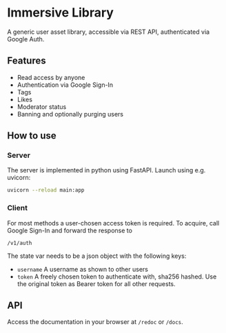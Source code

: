 # Immersive Library

A generic user asset library, accessible via REST API, authenticated via Google Auth.

## Features

* Read access by anyone
* Authentication via Google Sign-In
* Tags
* Likes
* Moderator status
* Banning and optionally purging users

## How to use

### Server

The server is implemented in python using FastAPI. Launch using e.g. uvicorn:

```sh
uvicorn --reload main:app
```

### Client

For most methods a user-chosen access token is required.
To acquire, call Google Sign-In and forward the response to

```
/v1/auth
```

The state var needs to be a json object with the following keys:
* `username` A username as shown to other users
* `token` A freely chosen token to authenticate with, sha256 hashed. Use the original token as Bearer token for all other requests.

## API

Access the documentation in your browser at `/redoc` or `/docs`.